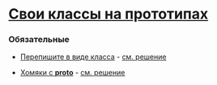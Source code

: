 # [Свои классы на прототипах](https://learn.javascript.ru/classes)

### Обязательные
 
* [Перепишите в виде класса](https://learn.javascript.ru/task/rewrite-by-class) - [см. решение](http://plnkr.co/edit/BKVDgdgt3pzZKBNUgQ0Y?p=preview)

* [Хомяки с __proto__](https://learn.javascript.ru/task/hamsters-with-proto) - [см. решение](http://plnkr.co/edit/eeLHWjFFiN4Lgz6ykHH3?p=preview)

